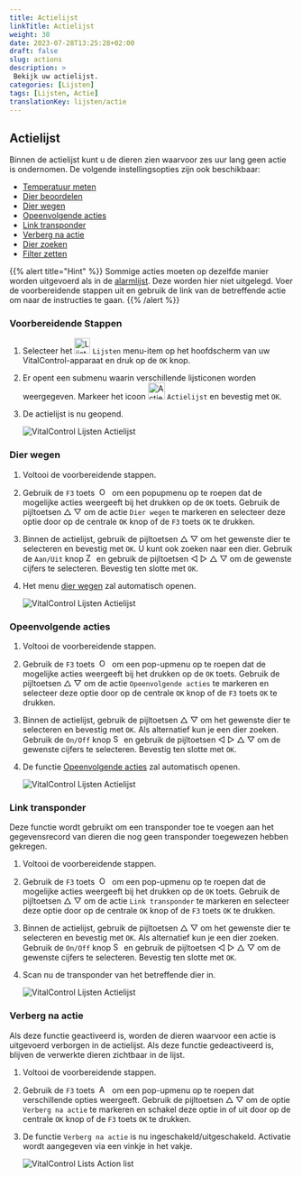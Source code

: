 ```yaml
---
title: Actielijst
linkTitle: Actielijst
weight: 30
date: 2023-07-28T13:25:28+02:00
draft: false
slug: actions
description: >
 Bekijk uw actielijst.
categories: [Lijsten]
tags: [Lijsten, Actie]
translationKey: lijsten/actie
---
```

## Actielijst

Binnen de actielijst kunt u de dieren zien waarvoor zes uur lang geen actie is ondernomen. De volgende instellingsopties zijn ook beschikbaar:

- [Temperatuur meten](../alarm/#temperatuur-meten)
- [Dier beoordelen](../alarm/#dier-beoordelen)
- [Dier wegen](#dier-wegen)
- [Opeenvolgende acties](#opeenvolgende-acties)
- [Link transponder](#link-transponder)
- [Verberg na actie](#verberg-na-actie)
- [Dier zoeken](../alarm/#dier-zoeken)
- [Filter zetten](../alarm/#filter-zetten)

{{% alert title="Hint" %}}
Sommige acties moeten op dezelfde manier worden uitgevoerd als in de [alarmlijst](../alarm). Deze worden hier niet uitgelegd. Voer de voorbereidende stappen uit en gebruik de link van de betreffende actie om naar de instructies te gaan.
{{% /alert %}}

### Voorbereidende Stappen

1. Selecteer het <img src="/icons/main/lists.svg" width="28" align="bottom" alt="Lijsten" />  `Lijsten` menu-item op het hoofdscherm van uw VitalControl-apparaat en druk op de `OK` knop.

2. Er opent een submenu waarin verschillende lijsticonen worden weergegeven. Markeer het icoon <img src="/icons/lists/actionlist.svg" width="30" align="bottom" alt="Actielijst" /> `Actielijst` en bevestig met `OK`.

3. De actielijst is nu geopend.

   ![VitalControl Lijsten Actielijst](../images/firststeps3.png "Voorbereidende Stappen")

### Dier wegen

1. Voltooi de voorbereidende stappen.

2. Gebruik de `F3` toets &nbsp;<img src="/icons/footer/open-popup.svg" width="15" align="bottom" alt="Open popup" />&nbsp; om een popupmenu op te roepen dat de mogelijke acties weergeeft bij het drukken op de `OK` toets. Gebruik de pijltoetsen △ ▽ om de actie `Dier wegen` te markeren en selecteer deze optie door op de centrale `OK` knop of de `F3` toets `OK` te drukken.

3. Binnen de actielijst, gebruik de pijltoetsen △ ▽ om het gewenste dier te selecteren en bevestig met `OK`. U kunt ook zoeken naar een dier. Gebruik de `Aan/Uit` knop <img src="/icons/footer/search.svg" width="15" align="bottom" alt="Zoeken" /> en gebruik de pijltoetsen ◁ ▷ △ ▽ om de gewenste cijfers te selecteren. Bevestig ten slotte met `OK`.

4. Het menu [dier wegen](..) zal automatisch openen.

   ![VitalControl Lijsten Actielijst](../images/weightanimals.png "Dier wegen")

### Opeenvolgende acties

1. Voltooi de voorbereidende stappen.

2. Gebruik de `F3` toets &nbsp;<img src="/icons/footer/open-popup.svg" width="15" align="bottom" alt="Open popup" />&nbsp; om een pop-upmenu op te roepen dat de mogelijke acties weergeeft bij het drukken op de `OK` toets. Gebruik de pijltoetsen △ ▽ om de actie `Opeenvolgende acties` te markeren en selecteer deze optie door op de centrale `OK` knop of de `F3` toets `OK` te drukken.

3. Binnen de actielijst, gebruik de pijltoetsen △ ▽ om het gewenste dier te selecteren en bevestig met `OK`. Als alternatief kun je een dier zoeken. Gebruik de `On/Off` knop <img src="/icons/footer/search.svg" width="15" align="bottom" alt="Search" /> en gebruik de pijltoetsen ◁ ▷ △ ▽ om de gewenste cijfers te selecteren. Bevestig ten slotte met `OK`.

4. De functie [Opeenvolgende acties](../../chain-of-actions) zal automatisch openen.

   ![VitalControl Lijsten Actielijst](../images/chainofaction.png "Opeenvolgende acties")

### Link transponder

Deze functie wordt gebruikt om een transponder toe te voegen aan het gegevensrecord van dieren die nog geen transponder toegewezen hebben gekregen.

1. Voltooi de voorbereidende stappen.

2. Gebruik de `F3` toets &nbsp;<img src="/icons/footer/open-popup.svg" width="15" align="bottom" alt="Open popup" />&nbsp; om een pop-upmenu op te roepen dat de mogelijke acties weergeeft bij het drukken op de `OK` toets. Gebruik de pijltoetsen △ ▽ om de actie `Link transponder` te markeren en selecteer deze optie door op de centrale `OK` knop of de `F3` toets `OK` te drukken.

3. Binnen de actielijst, gebruik de pijltoetsen △ ▽ om het gewenste dier te selecteren en bevestig met `OK`. Als alternatief kun je een dier zoeken. Gebruik de `On/Off` knop <img src="/icons/footer/search.svg" width="15" align="bottom" alt="Search" /> en gebruik de pijltoetsen ◁ ▷ △ ▽ om de gewenste cijfers te selecteren. Bevestig ten slotte met `OK`.

4. Scan nu de transponder van het betreffende dier in.

   ![VitalControl Lijsten Actielijst](../images/linktransponder.png "Link transponder")

### Verberg na actie

Als deze functie geactiveerd is, worden de dieren waarvoor een actie is uitgevoerd verborgen in de actielijst. Als deze functie gedeactiveerd is, blijven de verwerkte dieren zichtbaar in de lijst.

1. Voltooi de voorbereidende stappen.

2. Gebruik de `F3` toets &nbsp;<img src="/icons/footer/open-popup.svg" width="15" align="bottom" alt="Actions" />&nbsp; om een pop-upmenu op te roepen dat verschillende opties weergeeft. Gebruik de pijltoetsen △ ▽ om de optie `Verberg na actie` te markeren en schakel deze optie in of uit door op de centrale `OK` knop of de `F3` toets `OK` te drukken.

3. De functie `Verberg na actie` is nu ingeschakeld/uitgeschakeld. Activatie wordt aangegeven via een vinkje in het vakje.

   ![VitalControl Lists Action list](../images/hideafteraction.png "Verberg na actie")
